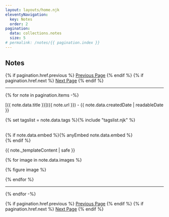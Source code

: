 ```yaml
---
layout: layouts/home.njk
eleventyNavigation:
  key: Notes
  order: 2
pagination:
  data: collections.notes
  size: 5
# permalink: /notes/{{ pagination.index }}
---
```


<section class="content-780">
<h1>Notes</h1>

{% if pagination.href.previous %}
  <a href="{{pagination.href.previous}}">Previous Page</a>
{% endif %}
{% if pagination.href.next %}
  <a href="{{pagination.href.next}}">Next Page</a>
{% endif %}

---- 

{% for note in pagination.items -%}

[{{ note.data.title }}]({{ note.url }}) - {{ note.data.createdDate | readableDate }}

<div>{% set tagslist = note.data.tags %}{% include "tagslist.njk" %}</div>

<br/>

{% if note.data.embed %}{% anyEmbed note.data.embed %}<br/>{% endif %}

{{ note._templateContent | safe }}

{% for image in note.data.images %}

{% figure image %}

{% endfor %}

<hr/>

{% endfor -%}


{% if pagination.href.previous %}
  <a href="{{pagination.href.previous}}">Previous Page</a>
{% endif %}
{% if pagination.href.next %}
  <a href="{{pagination.href.next}}">Next Page</a>
{% endif %}

</section>
